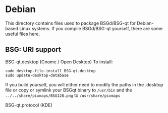 
Debian
====================
This directory contains files used to package BSGd/BSG-qt
for Debian-based Linux systems. If you compile BSGd/BSG-qt yourself, there are some useful files here.

## BSG: URI support ##


BSG-qt.desktop  (Gnome / Open Desktop)
To install:

	sudo desktop-file-install BSG-qt.desktop
	sudo update-desktop-database

If you build yourself, you will either need to modify the paths in
the .desktop file or copy or symlink your BSGqt binary to `/usr/bin`
and the `../../share/pixmaps/BSG128.png` to `/usr/share/pixmaps`

BSG-qt.protocol (KDE)

